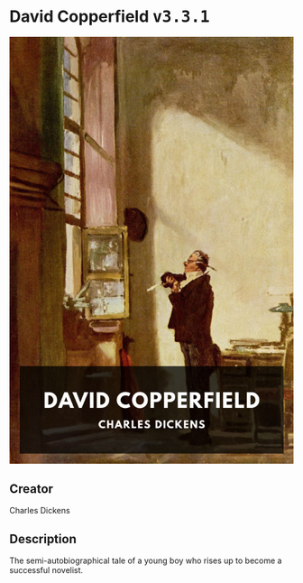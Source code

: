 
# David Copperfield <kbd>v3.3.1</kbd>

<center>
  <img src="./cover-1024.jpg"/>
</center>

## Creator
Charles Dickens

## Description
The semi-autobiographical tale of a young boy who rises up to become a successful novelist.
